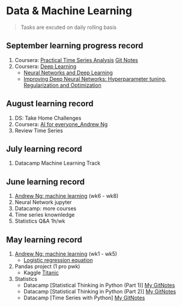# Data & Machine Learning
> Tasks are excuted on daily rolling basis

## September learning progress record
 1. Coursera: [Practical Time Series Analysis](https://www.coursera.org/learn/practical-time-series-analysis) [Git Notes](https://github.com/ferrarisf50/Practical-Time-Series-Analysis---The-State-University-of-New-York---Coursera)
 2. Coursera: [Deep Learning](https://www.coursera.org/specializations/deep-learning)
    * [Neural Networks and Deep Learning](https://www.coursera.org/learn/neural-networks-deep-learning/home/welcome)
    * [Improving Deep Neural Networks: Hyperparameter tuning, Regularization and Optimization](https://www.coursera.org/learn/deep-neural-network/home/welcome)

## August learning record
 1. DS: Take Home Challenges
 1. Coursera: [AI for everyone_Andrew Ng](https://www.coursera.org/learn/ai-for-everyone)
 1. Review Time Series

## July learning record
 1. Datacamp Machine Learning Track
 
## June learning record
 1. [Andrew Ng: machine learning](https://www.coursera.org/learn/machine-learning/home/welcome) (wk6 - wk8)
 1. Neural Network jupyter
 1. Datacamp: more courses
 2. Time series knownledge
 3. Statistics Q&A 1h/wk
 
## May learning record
 1. [Andrew Ng: machine learning](https://www.coursera.org/learn/machine-learning/home/welcome) (wk1 - wk5)
    * [Logistic regression equation](https://github.com/QinmengLUAN/Pandas_practice/blob/master/Logistic_regression_Moe.ipynb)
 1. Pandas project (1 pro pwk)
    * Kaggle [Titanic](https://github.com/QinmengLUAN/Pandas_practice/tree/master/Titanic_ML)
 1. Statistics
    * Datacamp [Statistical Thinking in Python (Part 1)] [My GitNotes](https://github.com/QinmengLUAN/Quant-Data/blob/master/Data/datacamp_StatisticalThinkingPy.md)
    * Datacamp [Statistical Thinking in Python (Part 2)] [My GitNotes](https://github.com/QinmengLUAN/Data-MachineLearning/blob/master/Data/datacamp_StatisticalThinkingPy_part2.md)
    * Datacamp [Time Series with Python] [My GitNotes](https://github.com/QinmengLUAN/Data-MachineLearning/blob/master/Data/datacamp_TimeSeries.md)


